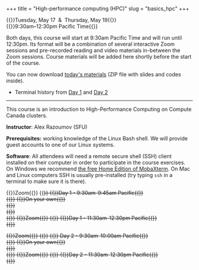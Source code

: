 +++
title = "High-performance computing (HPC)"
slug = "basics_hpc"
+++

{{<cor>}}Tuesday, May 17 &nbsp;&&nbsp; Thursday, May 19{{</cor>}}\
{{<cgr>}}9:30am–12:30pm Pacific Time{{</cgr>}}

Both days, this course will start at 9:30am Pacific Time and will run until 12:30pm. Its format will be a combination of
several interactive Zoom sessions and pre-recorded reading and video materials in-between the Zoom sessions. Course
materials will be added here shortly before the start of the course.

You can now download [today's materials](http://bit.ly/introhpc2) (ZIP file with slides and codes inside).

- Terminal history from [Day 1](/files/hpcHistory1.txt) and [Day 2](/files/hpcHistory2.txt)

<!-- Course materials will be added here shortly before the start of the course. -->

---

This course is an introduction to High-Performance Computing on Compute Canada clusters.

<!-- Please download a [ZIP file](https://owncloud.westgrid.ca/index.php/s/VCD8Pogqmk7eS16/download) with all slides (single -->
<!-- PDF combining all chapters) and sample codes. -->

**Instructor**: Alex Razoumov (SFU)

**Prerequisites:** working knowledge of the Linux Bash shell. We will provide guest accounts to one of our Linux systems.

**Software**: All attendees will need a remote secure shell (SSH) client installed on their computer in order to
participate in the course exercises. On Windows we recommend
[the free Home Edition of MobaXterm](https://mobaxterm.mobatek.net/download.html). On Mac and Linux computers SSH is
usually pre-installed (try typing `ssh` in a terminal to make sure it is there).

<!-- {{<cor>}}Zoom{{</cor>}} {{<s>}} {{<cgr>}}Day 1 - 9:30am-9:45am Pacific{{</cgr>}} \ -->
<!-- {{<nolinktitle>}}Opening morning session{{</nolinktitle>}} -->
<!-- {{<cbr>}}On your own{{</cbr>}} \ -->
<!-- {{<nolinktitle>}}Overview{{</nolinktitle>}} \ -->
<!-- {{<nolinktitle>}}Basics{{</nolinktitle>}} \ -->
<!-- {{<nolinktitle>}}Languages and tools{{</nolinktitle>}} -->
<!-- {{<cor>}}Zoom{{</cor>}} {{<s>}} {{<cgr>}}Day 1 - 11:30am-12:30pm Pacific{{</cgr>}} \ -->
<!-- {{<nolinktitle>}}Mid-day session{{</nolinktitle>}} -->

{{<cor>}}Zoom{{</cor>}} {{<s>}} {{<cgr>}}Day 1 - 9:30am-9:45am Pacific{{</cgr>}} \
{{<linktitle url="../hpc1" text="Opening morning session">}}
{{<cbr>}}On your own{{</cbr>}} \
{{<linktitle url="../hpc/hpc-01-overview" text="Overview (20 min)">}} \
{{<linktitle url="../hpc/hpc-02-basics" text="Basics (28 min)">}} \
{{<linktitle url="../hpc/hpc-03-languages" text="Languages and tools (61 min)">}}
{{<cor>}}Zoom{{</cor>}} {{<s>}} {{<cgr>}}Day 1 - 11:30am-12:30pm Pacific{{</cgr>}} \
{{<linktitle url="../hpc2" text="Mid-day session">}}

<!-- {{<cor>}}Zoom{{</cor>}} {{<s>}} {{<cgr>}} Day 2 - 9:30am-10:00am Pacific{{</cgr>}} \ -->
<!-- {{<nolinktitle>}}Morning session{{</nolinktitle>}} -->
<!-- {{<cbr>}}On your own{{</cbr>}} \ -->
<!-- {{<nolinktitle>}}Scheduling{{</nolinktitle>}} \ -->
<!-- {{<nolinktitle>}}Best practices, file sharing, and summary{{</nolinktitle>}} -->
<!-- {{<cor>}}Zoom{{</cor>}} {{<s>}} {{<cgr>}}Day 2 - 11:30am-12:30pm Pacific{{</cgr>}} \ -->
<!-- {{<nolinktitle>}}Closing mid-day session{{</nolinktitle>}} -->

{{<cor>}}Zoom{{</cor>}} {{<s>}} {{<cgr>}} Day 2 - 9:30am-10:00am Pacific{{</cgr>}} \
{{<linktitle url="../hpc3" text="Morning session">}}
{{<cbr>}}On your own{{</cbr>}} \
{{<linktitle url="../hpc/hpc-04-scheduling" text="Scheduling (66 min)">}} \
{{<linktitle url="../hpc/hpc-05-best-summary" text="Best practices, file sharing, and summary (9 min)">}}
{{<cor>}}Zoom{{</cor>}} {{<s>}} {{<cgr>}}Day 2 - 11:30am-12:30pm Pacific{{</cgr>}} \
{{<linktitle url="../hpc4" text="Closing mid-day session">}}
